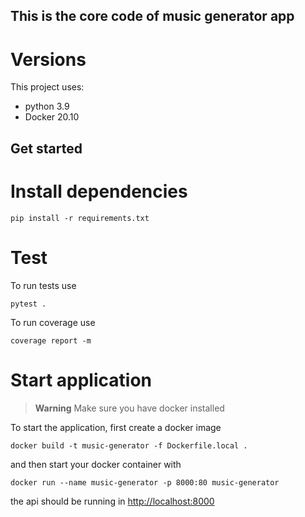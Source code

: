 ## This is the core code of music generator app

# Versions
This project uses:
 - python 3.9
 - Docker 20.10

## Get started

# Install dependencies

```
pip install -r requirements.txt
```

# Test

To run tests use
```
pytest .
```

To run coverage use
```
coverage report -m
```

# Start application

> **Warning**
> Make sure you have docker installed

To start the application, first create a docker image
```
docker build -t music-generator -f Dockerfile.local .
```

and then start your docker container with
```
docker run --name music-generator -p 8000:80 music-generator
```
the api should be running in [http://localhost:8000](http://localhost:8000)
